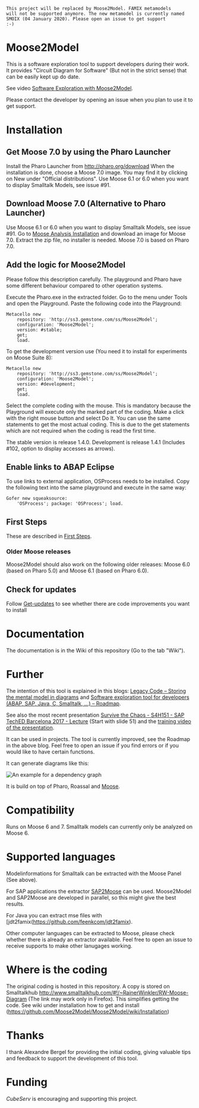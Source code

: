 <code>This project will be replaced by Moose2Model. FAMIX metamodels will not be supported anymore. The new metamodel is currently named SMOIX (04 January 2020). Please open an issue to get support :-)</code>

# Moose2Model

This is a software exploration tool to support developers during their work. It provides "Circuit Diagram for Software" (But not in the strict sense) that can be easily kept up do date. 

See video [Software Exploration with Moose2Model](https://www.youtube.com/watch?v=k8RkDwlXKmg).

Please contact the developer by opening an issue when you plan to use it to get support.

# Installation

## Get Moose 7.0 by using the Pharo Launcher

Install the Pharo Launcher from http://pharo.org/download
When the installation is done, choose a Moose 7.0 image. You may find it by clicking on New under "Official distributions".
Use Moose 6.1 or 6.0 when you want to display Smalltalk Models, see issue #91.

## Download Moose 7.0 (Alternative to Pharo Launcher)
Use Moose 6.1 or 6.0 when you want to display Smalltalk Models, see issue #91.
Go to [Moose Analysis Installation](http://www.moosetechnology.org/#install) and download an image for Moose 7.0. Extract the zip file, no installer is needed.
Moose 7.0 is based on Pharo 7.0.

## Add the logic for Moose2Model

Please follow this description carefully. The playground and Pharo have some different behaviour compared to other operation systems.

Execute the Pharo.exe in the extracted folder. Go to the menu under Tools and open the Playground. Paste the following code into the Playground:

    Metacello new 
        repository: 'http://ss3.gemstone.com/ss/Moose2Model';
        configuration: 'Moose2Model';
        version: #stable;
        get;
        load.

To get the development version use (You need it to install for experiments on Moose Suite 8):

    Metacello new 
        repository: 'http://ss3.gemstone.com/ss/Moose2Model';
        configuration: 'Moose2Model';
        version: #development;
        get;
        load.

Select the complete coding with the mouse. This is mandatory because the Playground will execute only the marked part of the coding. Make a click with the right mouse button and select Do It. You can use the same statements to get the most actual coding. This is due to the get statements which are not required when the coding is read the first time.

The stable version is release 1.4.0. Development is release 1.4.1 (Includes #102, option to display accesses as arrows).

## Enable links to ABAP Eclipse

To use links to external application, OSProcess needs to be installed. Copy the following text into the same playground and execute in the same way:

    Gofer new squeaksource: 
        'OSProcess'; package: 'OSProcess'; load.
        
## First Steps  

These are described in [First Steps](https://github.com/Moose2Model/Moose2Model/wiki/First-steps).

### Older Moose releases
Moose2Model should also work on the following older releases:
Moose 6.0 (based on Pharo 5.0) and Moose 6.1 (based on Pharo 6.0).

## Check for updates

Follow [Get-updates](https://github.com/Moose2Model/Moose2Model/wiki/Get-updates) to see whether there are code improvements you want to install

# Documentation

The documentation is in the Wiki of this repository (Go to the tab "Wiki").

# Further

The intention of this tool is explained in this blogs: [Legacy Code – Storing the mental model in diagrams](https://blogs.sap.com/2017/06/08/legacy-code-storing-the-mental-model-in-diagrams/) and [Software exploration tool for developers (ABAP, SAP, Java, C, Smalltalk, …) – Roadmap](https://blogs.sap.com/2017/07/23/software-exploration-tool-next-steps/).

See also the most recent presentation [Survive the Chaos - S4H151 - SAP TechED Barcelona 2017 - Lecture](https://www.slideshare.net/RainerWinkler/survive-the-chaos-s4h151-sap-teched-barcelona-2017-lecture-82319920) (Start with slide 51) and the [training video of the presentation](https://www.youtube.com/watch?v=f_9kkB92TCM&feature=youtu.be&t=1726).

It can be used in projects. The tool is currently improved, see the Roadmap in the above blog. Feel free to open an issue if you find errors or if you would like to have certain functions.

It can generate diagrams like this:

![An example for a dependency graph](https://github.com/RainerWinkler/Moose2Model/raw/master/ExampleDiagram.png)


It is build on top of Pharo, Roassal and [Moose](http://www.moosetechnology.org/).

# Compatibility
Runs on Moose 6 and 7. Smalltalk models can currently only be analyzed on Moose 6.

# Supported languages

Modelinformations for Smalltalk can be extracted with the Moose Panel (See above). 

For SAP applications the extractor [SAP2Moose](http://www.sap2moose.org) can be used. Moose2Model and SAP2Moose are developed in parallel, so this might give the best results.

For Java you can extract mse files with [jdt2famix(https://github.com/feenkcom/jdt2famix).

Other computer languages can be extracted to Moose, please check whether there is already an extractor available. Feel free to open an issue to receive supports to make other lanugages working.

# Where is the coding

The original coding is hosted in this repository. A copy is stored on Smalltalkhub http://www.smalltalkhub.com/#!/~RainerWinkler/RW-Moose-Diagram (The link may work only in Firefox). This simplifies getting the code. See wiki under installation how to get and install (https://github.com/Moose2Model/Moose2Model/wiki/Installation)

# Thanks

I thank Alexandre Bergel for providing the initial coding, giving valuable tips and feedback to support the development of this tool.

# Funding

*CubeServ* is encouraging and supporting this project.

